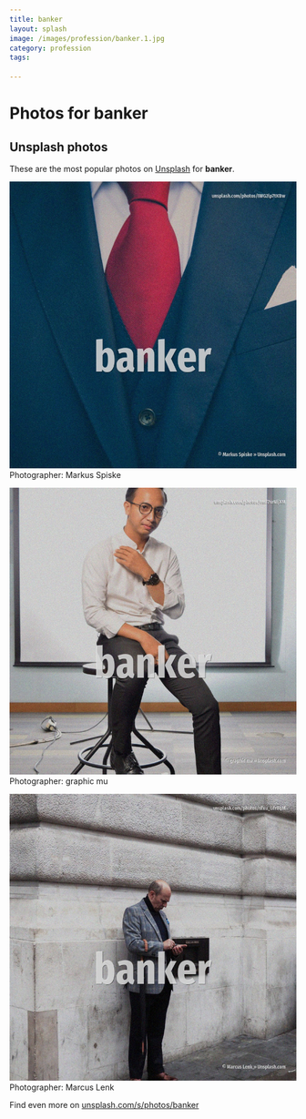 ```yaml
---
title: banker
layout: splash
image: /images/profession/banker.1.jpg
category: profession
tags:

---
```

# Photos for banker
 
## Unsplash photos
These are the most popular photos on [Unsplash](https://unsplash.com) for **banker**.
 
![banker](/images/profession/banker.1.jpg)
Photographer:  Markus Spiske
 
![banker](/images/profession/banker.2.jpg)
Photographer:  graphic mu
 
![banker](/images/profession/banker.3.jpg)
Photographer:  Marcus Lenk
 
Find even more on [unsplash.com/s/photos/banker](https://unsplash.com/s/photos/banker)
 
